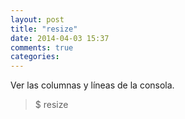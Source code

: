 ```yaml
---
layout: post
title: "resize"
date: 2014-04-03 15:37
comments: true
categories: 
---
```

Ver las columnas y líneas de la consola.

>$ resize

